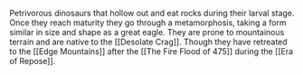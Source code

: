 Petrivorous dinosaurs that hollow out and eat rocks during their larval stage. Once they reach maturity they go through a metamorphosis, taking a form similar in size and shape as a great eagle. They are prone to mountainous terrain and are native to the [[Desolate Crag]]. Though they have retreated to the [[Edge Mountains]] after the [[The Fire Flood of 475]] during the [[Era of Repose]]. 